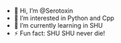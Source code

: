 - 👋 Hi, I’m @Serotoxin
- 👀 I’m interested in Python and Cpp
- 🌱 I’m currently learning in SHU 
- ⚡ Fun fact: SHU SHU never die!

<!---
Serotoxin/Serotoxin is a ✨ special ✨ repository because its `README.md` (this file) appears on your GitHub profile.
You can click the Preview link to take a look at your changes.
--->
